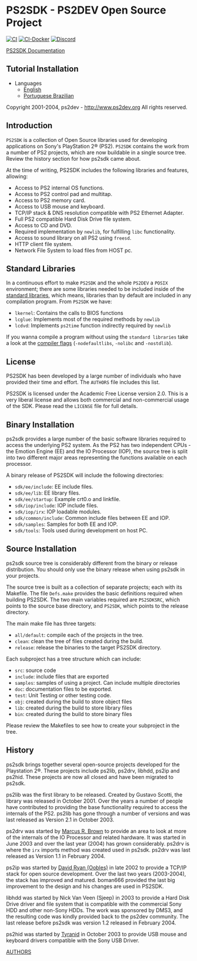 # PS2SDK - PS2DEV Open Source Project

[![CI](https://github.com/ps2dev/ps2sdk/workflows/CI/badge.svg)](https://github.com/ps2dev/ps2sdk/actions?query=workflow%3ACI)
[![CI-Docker](https://github.com/ps2dev/ps2sdk/workflows/CI-Docker/badge.svg)](https://github.com/ps2dev/ps2sdk/actions?query=workflow%3ACI-Docker)
[![Discord](https://img.shields.io/discord/652861436992946216?style=flat&logo=Discord)](https://discord.gg/CVFUa9xh6B)

[PS2SDK Documentation](https://ps2dev.github.io/ps2sdk/)

## Tutorial Installation

* Languages
  * [English](https://www.youtube.com/playlist?list=PLeIaNbfDd3faJ6HsjfZfyLgsZLSMcxaUt)
  * [Portuguese Brazilian](https://www.youtube.com/playlist?list=PLeIaNbfDd3fYj3fwXQNdg3kCrcYmJIS_A)

Copyright 2001-2004, ps2dev - <http://www.ps2dev.org>
All rights reserved.

## Introduction

`PS2SDK` is a collection of Open Source libraries used for developing applications on Sony's PlayStation 2® (PS2). `PS2SDK` contains the work from a number of PS2 projects, which are now buildable in a single source tree. Review the history section for how ps2sdk came about.

At the time of writing, PS2SDK includes the following libraries and features, allowing:

-   Access to PS2 internal OS functions.
-   Access to PS2 control pad and multitap.
-   Access to PS2 memory card.
-   Access to USB mouse and keyboard.
-   TCP/IP stack & DNS resolution compatible with PS2 Ethernet Adapter.
-   Full PS2 compatible Hard Disk Drive file system.
-   Access to CD and DVD.
-   Required implementation by `newlib`, for fulfilling `libc` functionality.
-   Access to sound library on all PS2 using `freesd`.
-   HTTP client file system.
-   Network File System to load files from HOST pc.

## Standard Libraries

In a continuous effort to make `PS2SDK` and the whole `PS2DEV` a `POSIX` environment; there are some libraries needed to be included inside of the [standard libraries](https://gcc.gnu.org/onlinedocs/gcc/Standard-Libraries.html), which means, libraries than by default are included in any compilation program. From `PS2SDK` we have:

-   `lkernel`: Contains the calls to BIOS functions
-   `lcglue`: Implements most of the required methods by `newlib`
-   `lcdvd`: Implements `ps2time` function indirectly required by `newlib`

If you wanna compile a program without using the `standard libraries` take a look at the [compiler flags](https://gcc.gnu.org/onlinedocs/gcc/Link-Options.html) (`-nodefaultlibs`, `-nolibc` and `-nostdlib`).

## License

PS2SDK has been developed by a large number of individuals who have provided their time and effort. The `AUTHORS` file includes this list.

PS2SDK is licensed under the Academic Free License version 2.0. This is a very liberal license and allows both commercial and non-commercial usage of the SDK. Please read the `LICENSE` file for full details.

## Binary Installation

ps2sdk provides a large number of the basic software libraries required to access the underlying PS2 system. As the PS2 has two independent CPUs - the Emotion Engine (EE) and the IO Processor (IOP), the source tree is split into two different major areas representing the functions available on each processor.

A binary release of PS2SDK will include the following directories:

-   `sdk/ee/include`: EE include files.
-   `sdk/ee/lib`: EE library files.
-   `sdk/ee/startup`: Example crt0.o and linkfile.
-   `sdk/iop/include`: IOP include files.
-   `sdk/iop/irx`: IOP loadable modules.
-   `sdk/common/include`: Common include files between EE and IOP.
-   `sdk/samples`: Samples for both EE and IOP.
-   `sdk/tools`: Tools used during development on host PC.

## Source Installation

ps2sdk source tree is considerably different from the binary or release distribution. You should only use the binary release when using ps2sdk in your projects.

The source tree is built as a collection of separate projects; each with its Makefile. The file `Defs.make` provides the basic definitions required when building PS2SDK. The two main variables required are `PS2SDKSRC`, which points to the source base directory, and `PS2SDK`, which points to the release directory.

The main make file has three targets:

-   `all/default`: compile each of the projects in the tree.
-   `clean`: clean the tree of files created during the build.
-   `release`: release the binaries to the target PS2SDK directory.

Each subproject has a tree structure which can include:

-   `src`: source code
-   `include`: include files that are exported
-   `samples`: samples of using a project. Can include multiple directories
-   `doc`: documentation files to be exported.
-   `test`: Unit Testing or other testing code.
-   `obj`: created during the build to store object files
-   `lib`: created during the build to store library files
-   `bin`: created during the build to store binary files

Please review the Makefiles to see how to create your subproject in the tree.

## History

ps2sdk brings together several open-source projects developed for the Playstation 2®. These projects include ps2lib, ps2drv, libhdd, ps2ip and ps2hid. These projects are now all closed and have been migrated to ps2sdk.

ps2lib was the first library to be released. Created by Gustavo Scotti, the library was released in October 2001. Over the years a number of people have contributed to providing the base functionality required to access the internals of the PS2. ps2lib has gone through a number of versions and was last released as Version 2.1 in October 2003.

ps2drv was started by [Marcus R. Brown](https://github.com/marcusrbrown) to provide an area to look at more of the internals of the IO Processor and related hardware. It was started in June 2003 and over the last year (2004) has grown considerably. ps2drv is where the `irx` imports method was created used in ps2sdk. ps2drv was last released as Version 1.1 in February 2004.

ps2ip was started by [David Ryan (Oobles)](https://github.com/oobles) in late 2002 to provide a TCP/IP stack for open source development. Over the last two years (2003-2004), the stack has improved and matured. boman666 provided the last big improvement to the design and his changes are used in PS2SDK.

libhdd was started by Nick Van Veen (Sjeep) in 2003 to provide a Hard Disk Drive driver and file system that is compatible with the commercial Sony HDD and other non-Sony HDDs. The work was sponsored by DMS3, and the resulting code was kindly provided back to the ps2dev community. The last release before ps2sdk was version 1.2 released in February 2004.

ps2hid was started by [Tyranid](https://github.com/tyranid) in October 2003 to provide USB mouse and keyboard drivers compatible with the Sony USB Driver.

[AUTHORS](AUTHORS2004.md)
